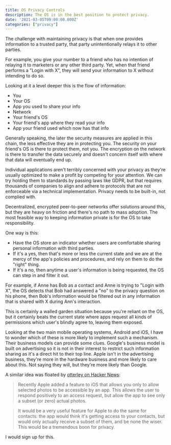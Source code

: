 ```yaml
---
title: OS Privacy Controls
description: The OS is in the best position to protect privacy.
date: '2021-03-05T09:00:00.000Z'
categories: ["privacy"]
---
```



The challenge with maintaining privacy is that when one provides information to a trusted party, that party unintentionally relays it to other parties.

For example, you give your number to a friend who has no intention of relaying it to marketers or any other third party. Yet, when that friend performs a "Login with X", they will send your information to X without intending to do so.

Looking at it a level deeper this is the flow of information:

- You
- Your OS
- App you used to share your info
- Network
- Your friend's OS
- Your friend's app where they read your info
- App your friend used which now has that info

Generally speaking, the later the security measures are applied in this chain, the less effective they are in protecting you. The security on your friend's OS is there to protect them, not you. The encryption on the network is there to transfer the data securely and doesn't concern itself with where that data will eventually end up.

Individual applications aren't terribly concerned with your privacy as they're usually optimized to make a profit by competing for your attention. We can try holding them to standards by passing laws like GDPR, but that requires thousands of companies to align and adhere to protocols that are not enforceable via a technical implementation. Privacy needs to be built-in, not complied with.

Decentralized, encrypted peer-to-peer networks offer solutions around this, but they are heavy on friction and there's no path to mass adoption. The most feasible way to keeping information private is for the OS to take responsibility.

One way is this:

- Have the OS store an indicator whether users are comfortable sharing personal information with third parties.
- If it's a yes, then that's more or less the current state and we are at the mercy of the app's policies and procedures, and rely on them to do the "right" thing.
- If it's a no, then anytime a user's information is being requested, the OS can step in and filter it out.

For example, if Anne has Bob as a contact and Anne is trying to "Login with X", the OS detects that Bob had answered a "no" to the privacy question on his phone, then Bob's information would be filtered out in any information that is shared with X during Ann's interaction.

This is certainly a walled garden situation because you're reliant on the OS, but it certainly beats the current state where apps request all kinds of permissions which user's blindly agree to, leaving them exposed.

Looking at the two main mobile operating systems, Android and iOS, I have to wonder which of these is more likely to implement such a mechanism. Their business models can provide some clues. Google's business model is built on advertising so it is not in their interest to restrict such information sharing as it's a direct hit to their top line. Apple isn't in the advertising business, they're more in the hardware business and more likely to care about this. Not saying they will, but they're more likely than Google.

A similar idea was floated by [otterley on Hacker News](https://news.ycombinator.com/item?id=26286194):

> Recently Apple added a feature to iOS that allows you only to allow selected photos to be accessible by an app. This allows the user to respond positively to an access request, but allow the app to see only a subset (or zero) actual photos.

>It would be a very useful feature for Apple to do the same for contacts: the app would think it's getting access to your contacts, but would only actually receive a subset of them, and be none the wiser. This would be a tremendous boon for privacy.

I would sign up for this.